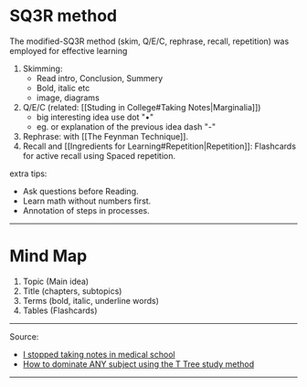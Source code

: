 # SQ3R method

The modified-SQ3R method (skim, Q/E/C, rephrase, recall, repetition) was employed for effective learning

1. Skimming:
	- Read intro, Conclusion, Summery
	- Bold, italic etc
	- image, diagrams
2. Q/E/C (related: [[Studing in College#Taking Notes|Marginalia]])
	- big interesting idea use dot "•"
	- eg. or explanation of the previous idea dash "-"
3. Rephrase: with [[The Feynman Technique]]. 
4. Recall and [[Ingredients for Learning#Repetition|Repetition]]: Flashcards for active recall using Spaced repetition. 

extra tips:
 - Ask questions before Reading.
 - Learn math without numbers first.
 - Annotation of steps in processes.

***
# Mind Map

1. Topic (Main idea)
2. Title (chapters, subtopics)
3. Terms (bold, italic, underline words)
4. Tables (Flashcards)

---
Source: 
- [I stopped taking notes in medical school](https://youtu.be/JNJJEFzaOiA) 
- [How to dominate ANY subject using the T Tree study method](https://youtu.be/xIukxbw0Jr4)

---